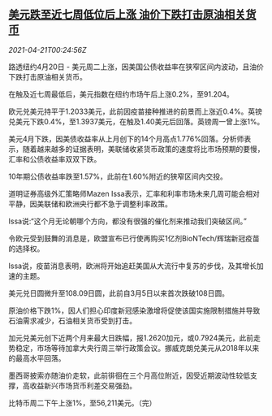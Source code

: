 <!--1618965062000-->
[美元跌至近七周低位后上涨 油价下跌打击原油相关货币](https://cn.reuters.com/article/global-forex-0420-tues-idCNKBS2C8014)
------

<div><i>2021-04-21T00:24:56Z</i></div><p>路透纽约4月20日 - 美元周二上涨，因美国公债收益率在狭窄区间内波动，且油价下跌打击原油相关货币。</p><p>在触及近七周最低后，美元指数在纽约市场午后上涨0.2%，至91.204。</p><p>欧元兑美元持平于1.2033美元，此前因疫苗接种推进的前景而上涨近0.4%。英镑兑美元下跌0.4%，至1.3937美元，在触及1.40美元后回落。英镑周一曾上涨1%。</p><p>美元4月下跌，因美债收益率从上月创下的14个月高点1.776%回落。分析师表示，随着越来越多的证据表明，美联储收紧货币政策的速度将比市场预期的要慢，汇率和公债收益率双双下跌。</p><p>10年期公债收益率跌至1.57%，此前在1.60%附近的狭窄区间内交投。</p><p>道明证券高级外汇策略师Mazen Issa表示，汇率和利率市场未来几周可能会相对平静，因美联储和欧洲央行都不急于调整利率政策。</p><p>Issa说:“这个月无论朝哪个方向，都没有很强的催化剂来推动我们突破区间。”</p><p>令欧元受到鼓舞的消息是，欧盟宣布已行使再购买1亿剂BioNTech/辉瑞新冠疫苗的选择权。</p><p>Issa说，疫苗消息表明，欧洲将开始追赶美国从大流行中复苏的步伐，及其增长加速的主题。</p><p>美元兑日圆微升至108.09日圆，此前自3月5日以来首次跌破108日圆。</p><p>原油价格下跌1%，因人们担心印度新冠感染激增将促使该国实施限制措施并导致石油需求减少，石油相关货币受到打击。</p><p>加元兑美元创下近两个月来最大日跌幅，报1.2620加元，或0.7924美元，此前走势稳定，市场等待加拿大央行周三举行政策会议。挪威克朗兑美元从2018年以来的最高水平回落。</p><p>墨西哥披索亦随油价走软，此前徘徊在三个月高位附近，因受近期波动性较低支撑，高收益新兴市场货币利差交易强劲。</p><p>比特币周二下午上涨1%，至56,211美元。（完）</p>

